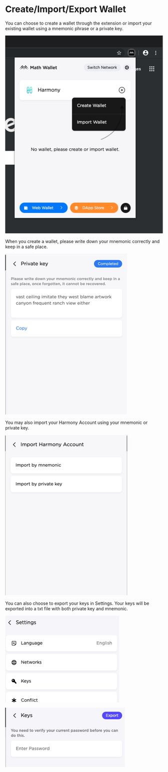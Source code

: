 # Create/Import/Export Wallet

You can choose to create a wallet through the extension or import your existing wallet using a mnemonic phrase or a private key.

![](<../../../../.gitbook/assets/image (29) (2) (2) (2) (2) (2).png>)

When you create a wallet, please write down your mnemonic correctly and keep in a safe place. 

![](<../../../../.gitbook/assets/image (67) (1).png>)

You may also import your Harmony Account using your mnemonic or private key.

![](<../../../../.gitbook/assets/image (73) (2) (2) (2) (2) (2) (2) (2) (2) (1) (2) (2) (2) (2) (2) (2) (2) (1) (2).png>)

You can also choose to export your keys in Settings. Your keys will be exported into a txt file with both private key and mnemonic.

![](<../../../../.gitbook/assets/image (116).png>)

![](<../../../../.gitbook/assets/image (117).png>)
